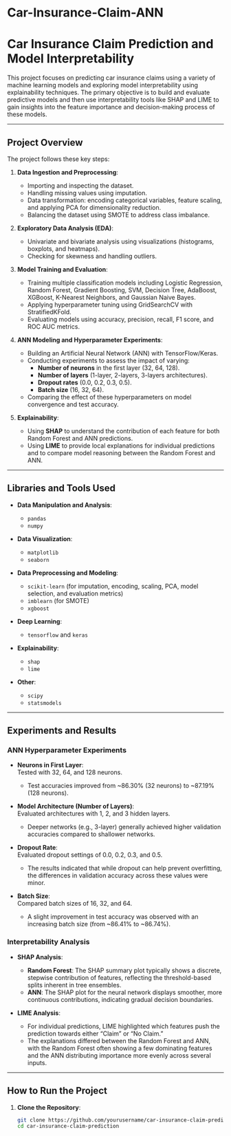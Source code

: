 # Car-Insurance-Claim-ANN

# Car Insurance Claim Prediction and Model Interpretability

This project focuses on predicting car insurance claims using a variety of machine learning models and exploring model interpretability using explainability techniques. The primary objective is to build and evaluate predictive models and then use interpretability tools like SHAP and LIME to gain insights into the feature importance and decision-making process of these models.

---

## Project Overview

The project follows these key steps:
1. **Data Ingestion and Preprocessing**:  
   - Importing and inspecting the dataset.
   - Handling missing values using imputation.
   - Data transformation: encoding categorical variables, feature scaling, and applying PCA for dimensionality reduction.
   - Balancing the dataset using SMOTE to address class imbalance.

2. **Exploratory Data Analysis (EDA)**:  
   - Univariate and bivariate analysis using visualizations (histograms, boxplots, and heatmaps).
   - Checking for skewness and handling outliers.

3. **Model Training and Evaluation**:  
   - Training multiple classification models including Logistic Regression, Random Forest, Gradient Boosting, SVM, Decision Tree, AdaBoost, XGBoost, K-Nearest Neighbors, and Gaussian Naive Bayes.
   - Applying hyperparameter tuning using GridSearchCV with StratifiedKFold.
   - Evaluating models using accuracy, precision, recall, F1 score, and ROC AUC metrics.

4. **ANN Modeling and Hyperparameter Experiments**:  
   - Building an Artificial Neural Network (ANN) with TensorFlow/Keras.
   - Conducting experiments to assess the impact of varying:
     - **Number of neurons** in the first layer (32, 64, 128).
     - **Number of layers** (1-layer, 2-layers, 3-layers architectures).
     - **Dropout rates** (0.0, 0.2, 0.3, 0.5).
     - **Batch size** (16, 32, 64).
   - Comparing the effect of these hyperparameters on model convergence and test accuracy.

5. **Explainability**:  
   - Using **SHAP** to understand the contribution of each feature for both Random Forest and ANN predictions.
   - Using **LIME** to provide local explanations for individual predictions and to compare model reasoning between the Random Forest and ANN.

---

## Libraries and Tools Used

- **Data Manipulation and Analysis**:  
  - `pandas`
  - `numpy`
  
- **Data Visualization**:  
  - `matplotlib`
  - `seaborn`

- **Data Preprocessing and Modeling**:  
  - `scikit-learn` (for imputation, encoding, scaling, PCA, model selection, and evaluation metrics)
  - `imblearn` (for SMOTE)
  - `xgboost`

- **Deep Learning**:  
  - `tensorflow` and `keras`

- **Explainability**:  
  - `shap`
  - `lime`

- **Other**:  
  - `scipy`
  - `statsmodels`

---

## Experiments and Results

### ANN Hyperparameter Experiments

- **Neurons in First Layer**:  
  Tested with 32, 64, and 128 neurons.  
  - Test accuracies improved from ~86.30% (32 neurons) to ~87.19% (128 neurons).

- **Model Architecture (Number of Layers)**:  
  Evaluated architectures with 1, 2, and 3 hidden layers.  
  - Deeper networks (e.g., 3-layer) generally achieved higher validation accuracies compared to shallower networks.

- **Dropout Rate**:  
  Evaluated dropout settings of 0.0, 0.2, 0.3, and 0.5.  
  - The results indicated that while dropout can help prevent overfitting, the differences in validation accuracy across these values were minor.

- **Batch Size**:  
  Compared batch sizes of 16, 32, and 64.  
  - A slight improvement in test accuracy was observed with an increasing batch size (from ~86.41% to ~86.74%).

### Interpretability Analysis

- **SHAP Analysis**:  
  - **Random Forest**: The SHAP summary plot typically shows a discrete, stepwise contribution of features, reflecting the threshold-based splits inherent in tree ensembles.
  - **ANN**: The SHAP plot for the neural network displays smoother, more continuous contributions, indicating gradual decision boundaries.
  
- **LIME Analysis**:  
  - For individual predictions, LIME highlighted which features push the prediction towards either “Claim” or “No Claim.”
  - The explanations differed between the Random Forest and ANN, with the Random Forest often showing a few dominating features and the ANN distributing importance more evenly across several inputs.

---

## How to Run the Project

1. **Clone the Repository**:
   ```bash
   git clone https://github.com/yourusername/car-insurance-claim-prediction.git
   cd car-insurance-claim-prediction
